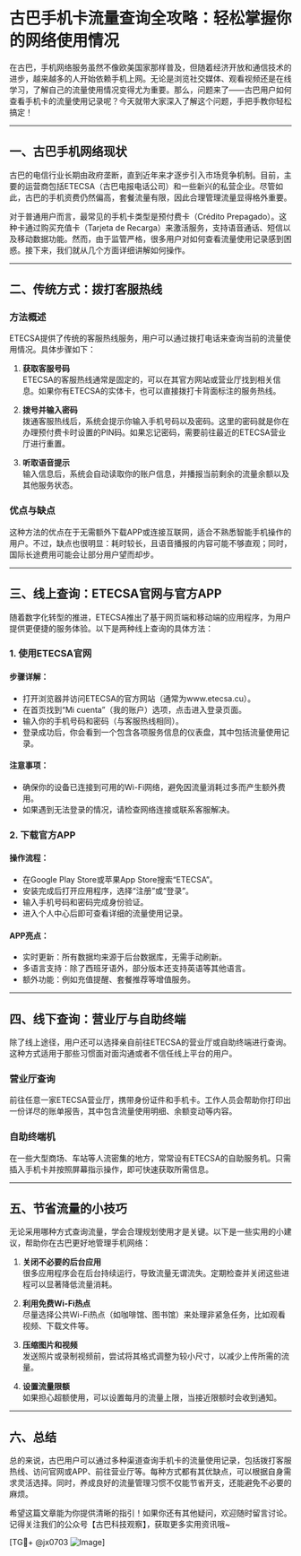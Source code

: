 # 古巴手机卡流量查询全攻略：轻松掌握你的网络使用情况

在古巴，手机网络服务虽然不像欧美国家那样普及，但随着经济开放和通信技术的进步，越来越多的人开始依赖手机上网。无论是浏览社交媒体、观看视频还是在线学习，了解自己的流量使用情况变得尤为重要。那么，问题来了——古巴用户如何查看手机卡的流量使用记录呢？今天就带大家深入了解这个问题，手把手教你轻松搞定！

---

## 一、古巴手机网络现状

古巴的电信行业长期由政府垄断，直到近年来才逐步引入市场竞争机制。目前，主要的运营商包括ETECSA（古巴电报电话公司）和一些新兴的私营企业。尽管如此，古巴的手机资费仍然偏高，套餐流量有限，因此合理管理流量显得格外重要。

对于普通用户而言，最常见的手机卡类型是预付费卡（Crédito Prepagado）。这种卡通过购买充值卡（Tarjeta de Recarga）来激活服务，支持语音通话、短信以及移动数据功能。然而，由于监管严格，很多用户对如何查看流量使用记录感到困惑。接下来，我们就从几个方面详细讲解如何操作。

---

## 二、传统方式：拨打客服热线

### 方法概述
ETECSA提供了传统的客服热线服务，用户可以通过拨打电话来查询当前的流量使用情况。具体步骤如下：

1. **获取客服号码**  
   ETECSA的客服热线通常是固定的，可以在其官方网站或营业厅找到相关信息。如果你有ETECSA的实体卡，也可以直接拨打卡背面标注的服务热线。

2. **拨号并输入密码**  
   拨通客服热线后，系统会提示你输入手机号码以及密码。这里的密码就是你在办理预付费卡时设置的PIN码。如果忘记密码，需要前往最近的ETECSA营业厅进行重置。

3. **听取语音提示**  
   输入信息后，系统会自动读取你的账户信息，并播报当前剩余的流量余额以及其他服务状态。

### 优点与缺点
这种方法的优点在于无需额外下载APP或连接互联网，适合不熟悉智能手机操作的用户。不过，缺点也很明显：耗时较长，且语音播报的内容可能不够直观；同时，国际长途费用可能会让部分用户望而却步。

---

## 三、线上查询：ETECSA官网与官方APP

随着数字化转型的推进，ETECSA推出了基于网页端和移动端的应用程序，为用户提供更便捷的服务体验。以下是两种线上查询的具体方法：

### 1. 使用ETECSA官网
#### 步骤详解：
- 打开浏览器并访问ETECSA的官方网站（通常为www.etecsa.cu）。
- 在首页找到“Mi cuenta”（我的账户）选项，点击进入登录页面。
- 输入你的手机号码和密码（与客服热线相同）。
- 登录成功后，你会看到一个包含各项服务信息的仪表盘，其中包括流量使用记录。

#### 注意事项：
- 确保你的设备已连接到可用的Wi-Fi网络，避免因流量消耗过多而产生额外费用。
- 如果遇到无法登录的情况，请检查网络连接或联系客服解决。

### 2. 下载官方APP
#### 操作流程：
- 在Google Play Store或苹果App Store搜索“ETECSA”。
- 安装完成后打开应用程序，选择“注册”或“登录”。
- 输入手机号码和密码完成身份验证。
- 进入个人中心后即可查看详细的流量使用记录。

#### APP亮点：
- 实时更新：所有数据均来源于后台数据库，无需手动刷新。
- 多语言支持：除了西班牙语外，部分版本还支持英语等其他语言。
- 额外功能：例如充值提醒、套餐推荐等增值服务。

---

## 四、线下查询：营业厅与自助终端

除了线上途径，用户还可以选择亲自前往ETECSA的营业厅或自助终端进行查询。这种方式适用于那些习惯面对面沟通或者不信任线上平台的用户。

### 营业厅查询
前往任意一家ETECSA营业厅，携带身份证件和手机卡。工作人员会帮助你打印出一份详尽的账单报告，其中包含流量使用明细、余额变动等内容。

### 自助终端机
在一些大型商场、车站等人流密集的地方，常常设有ETECSA的自助服务机。只需插入手机卡并按照屏幕指示操作，即可快速获取所需信息。

---

## 五、节省流量的小技巧

无论采用哪种方式查询流量，学会合理规划使用才是关键。以下是一些实用的小建议，帮助你在古巴更好地管理手机网络：

1. **关闭不必要的后台应用**  
   很多应用程序会在后台持续运行，导致流量无谓流失。定期检查并关闭这些进程可以显著降低流量消耗。

2. **利用免费Wi-Fi热点**  
   尽量选择公共Wi-Fi热点（如咖啡馆、图书馆）来处理非紧急任务，比如观看视频、下载文件等。

3. **压缩图片和视频**  
   发送照片或录制视频前，尝试将其格式调整为较小尺寸，以减少上传所需的流量。

4. **设置流量限额**  
   如果担心超额使用，可以设置每月的流量上限，当接近限额时会收到通知。

---

## 六、总结

总的来说，古巴用户可以通过多种渠道查询手机卡的流量使用记录，包括拨打客服热线、访问官网或APP、前往营业厅等。每种方式都有其优缺点，可以根据自身需求灵活选择。同时，养成良好的流量管理习惯不仅能节省开支，还能避免不必要的麻烦。

希望这篇文章能为你提供清晰的指引！如果你还有其他疑问，欢迎随时留言讨论。记得关注我们的公众号【古巴科技观察】，获取更多实用资讯哦~

[TG💪+ @jx0703 ![Image](https://github.com/user-attachments/assets/dbca1d08-cadb-493c-b0ec-ad6f7a83f270)]